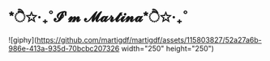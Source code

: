 <h1 align = "left"> *ੈ✩‧₊˚𝓘'𝓶 𝓜𝓪𝓻𝓽𝓲𝓷𝓪*ੈ✩‧₊˚ </h1>

![giphy](https://github.com/martigdf/martigdf/assets/115803827/52a27a6b-986e-413a-935d-70bcbc207326 width="250" height="250")

<!--
**martigdf/martigdf** is a ✨ _special_ ✨ repository because its `README.md` (this file) appears on your GitHub profile.

Here are some ideas to get you started:

- 🔭 I’m currently working on ...
- 🌱 I’m currently learning ...
- 👯 I’m looking to collaborate on ...
- 🤔 I’m looking for help with ...
- 💬 Ask me about ...
- 📫 How to reach me: ...
- 😄 Pronouns: ...
- ⚡ Fun fact: ...
-->

